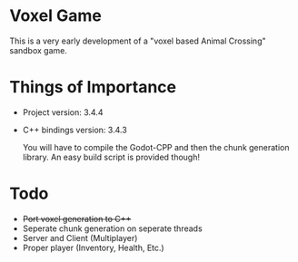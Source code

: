 # Voxel Game
This is a very early development of a "voxel based Animal Crossing" sandbox game.

# Things of Importance
- Project version: 3.4.4
- C++ bindings version: 3.4.3

  You will have to compile the Godot-CPP and then the chunk generation library.
  An easy build script is provided though!

# Todo
- ~~Port voxel generation to C++~~
- Seperate chunk generation on seperate threads
- Server and Client (Multiplayer)
- Proper player (Inventory, Health, Etc.)
